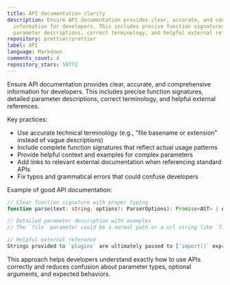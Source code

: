 ```yaml
---
title: API documentation clarity
description: Ensure API documentation provides clear, accurate, and comprehensive
  information for developers. This includes precise function signatures, detailed
  parameter descriptions, correct terminology, and helpful external references.
repository: prettier/prettier
label: API
language: Markdown
comments_count: 4
repository_stars: 50772
---
```


Ensure API documentation provides clear, accurate, and comprehensive information for developers. This includes precise function signatures, detailed parameter descriptions, correct terminology, and helpful external references.

Key practices:
- Use accurate technical terminology (e.g., "file basename or extension" instead of vague descriptions)
- Include complete function signatures that reflect actual usage patterns
- Provide helpful context and examples for complex parameters
- Add links to relevant external documentation when referencing standard APIs
- Fix typos and grammatical errors that could confuse developers

Example of good API documentation:
```ts
// Clear function signature with proper typing
function parse(text: string, options?: ParserOptions): Promise<AST> | AST;

// Detailed parameter description with examples
// The `file` parameter could be a normal path or a url string like `file:///C:/test.txt`

// Helpful external reference
Strings provided to `plugins` are ultimately passed to [`import()` expression](https://nodejs.org/api/esm.html#import-expressions)
```

This approach helps developers understand exactly how to use APIs correctly and reduces confusion about parameter types, optional arguments, and expected behaviors.